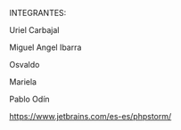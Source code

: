 INTEGRANTES:

Uriel Carbajal

Miguel Angel Ibarra

Osvaldo

Mariela

Pablo Odín



https://www.jetbrains.com/es-es/phpstorm/
